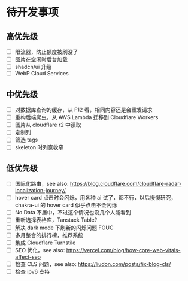 # 待开发事项
## 高优先级
- [ ] 限流器，防止额度被刷没了
- [ ] 图片在空闲时后台加载
- [ ] shadcn/ui 升级
- [ ] WebP Cloud Services

## 中优先级
- [ ] 对数据库查询的缓存，从 F12 看，相同内容还是会重发请求
- [ ] 重构后端爬虫，从 AWS Lambda 迁移到 Cloudflare Workers
- [ ] 图片从 cloudflare r2 中读取
- [ ] 定制列
- [ ] 筛选 tags
- [ ] skeleton 时列宽收窄

## 低优先级
- [ ] 国际化路由，see also: https://blog.cloudflare.com/cloudflare-radar-localization-journey/
- [ ] hover card 点击时会闪烁，用各种 ai 试了，都不行，以后慢慢研究，chakra-ui 的 hover card 似乎点击不会闪烁
- [ ] No Data 不居中，不过这个情况也没几个人能看到
- [ ] 重新选择表格库，Tanstack Table?
- [ ] 解决 dark mode 下刷新的闪烁问题 FOUC
- [ ] 多月整合的排行榜，推荐系统
- [ ] 集成 Cloudflare Turnstile
- [ ] SEO 优化，see also: https://vercel.com/blog/how-core-web-vitals-affect-seo
- [ ] 检查 CLS 问题，see also: https://liudon.com/posts/fix-blog-cls/
- [ ] 检查 ipv6 支持